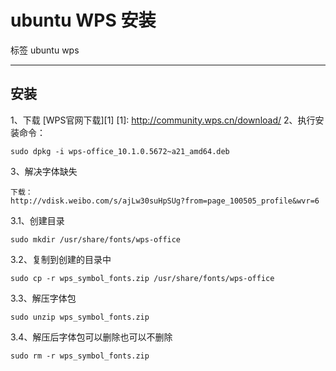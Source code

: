 # ubuntu WPS 安装

标签 ubuntu wps

---

## 安装
1、下载
[WPS官网下载][1]
[1]: http://community.wps.cn/download/
2、执行安装命令：

    sudo dpkg -i wps-office_10.1.0.5672~a21_amd64.deb
3、解决字体缺失

    下载：
    http://vdisk.weibo.com/s/ajLw30suHpSUg?from=page_100505_profile&wvr=6

3.1、创建目录

    sudo mkdir /usr/share/fonts/wps-office

3.2、复制到创建的目录中

    sudo cp -r wps_symbol_fonts.zip /usr/share/fonts/wps-office

3.3、解压字体包

    sudo unzip wps_symbol_fonts.zip

3.4、解压后字体包可以删除也可以不删除

    sudo rm -r wps_symbol_fonts.zip

